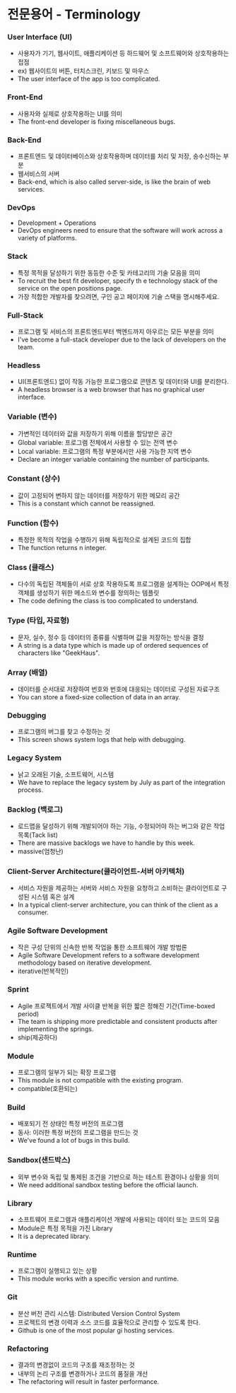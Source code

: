 # 전문용어 - Terminology
### User Interface (UI)
- 사용자가 기기, 웹사이트, 애플리케이션 등 하드웨어 및 소프트웨어와 상호작용하는 접점
- ex) 웹사이트의 버튼, 터치스크린, 키보드 및 마우스
- The user interface of the app is too complicated.

### Front-End
- 사용자와 실제로 상호작용하는 UI를 의미
- The front-end developer is fixing miscellaneous bugs.

### Back-End
- 프론트엔드 및 데이터베이스와 상호작용하며 데이터를 처리 및 저장, 송수신하는 부분
- 웹서비스의 서버
- Back-end, which is also called server-side, is like the brain of web services.

### DevOps
- Development + Operations
- DevOps engineers need to ensure that the software will work across a variety of platforms.

### Stack
- 특정 목적을 달성하기 위한 동등한 수준 및 카테고리의 기술 모음을 의미
- To recruit the best fit developer, specify th e technology stack of the service on the open positions page.
- 가장 적합한 개발자를 찾으려면, 구인 공고 페이지에 기술 스택을 명시해주세요.

### Full-Stack
- 프로그램 및 서비스의 프론트엔드부터 백엔드까지 아우르는 모든 부분을 의미
- I've become a full-stack developer due to the lack of developers on the team.

### Headless
- UI(프론트엔드) 없이 작동 가능한 프로그램으로 콘텐츠 및 데이터와 UI를 분리한다.
- A headless browser is a web browser that has no graphical user interface.

### Variable (변수)
- 가변적인 데이터와 값을 저장하기 위해 이름을 할당받은 공간
- Global variable: 프로그램 전체에서 사용할 수 있는 전역 변수
- Local variable: 프로그램의 특정 부분에서만 사용 가능한 지역 변수
- Declare an integer variable containing the number of participants.

### Constant (상수)
- 값이 고정되어 변하지 않는 데이터를 저장하기 위한 메모리 공간
- This is a constant which cannot be reassigned.

### Function (함수)
- 특정한 목적의 작업을 수행하기 위해 독립적으로 설계된 코드의 집합
- The function returns n integer.

### Class (클래스)
- 다수의 독립된 객체들이 서로 상호 작용하도록 프로그램을 설계하는 OOP에서 특정 객체를 생성하기 위한 메소드와 변수를 정의하는 템플릿
- The code defining the class is too complicated to understand.

### Type (타입, 자료형)
- 문자, 실수, 정수 등 데이터의 종류를 식별하며 값을 저장하는 방식을 결정
- A string is a data type which is made up of ordered sequences of characters like "GeekHaus".

### Array (배열)
- 데이터를 순서대로 저장하여 번호와 번호에 대응되는 데이터로 구성된 자료구조
- You can store a fixed-size collection of data in an array.

### Debugging
- 프로그램의 버그를 찾고 수정하는 것
- This screen shows system logs that help with debugging.

### Legacy System
- 낡고 오래된 기술, 소프트웨어, 시스템
- We have to replace the legacy system by July as part of the integration process.

### Backlog (백로그)
- 로드맵을 달성하기 위해 개발되어야 하는 기능, 수정되어야 하는 버그와 같은 작업 목록(Tack list)
- There are massive backlogs we have to handle by this week.
- massive(엄청난)

### Client-Server Architecture(클라이언트-서버 아키텍처)
- 서비스 자원을 제공하는 서버와 서비스 자원을 요청하고 소비하는 클라이언트로 구성된 시스템 혹은 설계
- In a typical client-server architecture, you can think of the client as a consumer.

### Agile Software Development
- 작은 구성 단위의 신속한 반복 작업을 통한 소프트웨어 개발 방법론
- Agile Software Development refers to a software development methodology based on iterative development.
- iterative(반복적인)

### Sprint
- Agile 프로젝트에서 개발 사이클 반복을 위한 짧은 정해진 기간(Time-boxed period)
- The team is shipping more predictable and consistent products after implementing the springs.
- ship(제공하다)

### Module
- 프로그램의 일부가 되는 확장 프로그램
- This module is not compatible with the existing program.
- compatible(호환되는)

### Build
- 배포되기 전 상태인 특정 버전의 프로그램
- 동사: 이러한 특정 버전의 프로그램을 만드는 것
- We've found a lot of bugs in this build.

### Sandbox(샌드박스)
- 외부 변수와 독립 및 통제된 조건을 기반으로 하는 테스트 환경이나 상황을 의미
- We need additional sandbox testing before the official launch.

### Library
- 소프트웨어 프로그램과 애플리케이션 개발에 사용되는 데이터 또는 코드의 모음
- Module은 특정 목적을 가진 Library
- It is a deprecated library.

### Runtime
- 프로그램이 실행되고 있는 상황
- This module works with a specific version and runtime.

### Git
- 분산 버전 관리 시스템: Distributed Version Control System
- 프로젝트의 변경 이력과 소스 코드를 효율적으로 관리할 수 있도록 한다.
- Github is one of the most popular gi hosting services.

### Refactoring
- 결과의 변경없이 코드의 구조를 재조정하는 것
- 내부의 논리 구조를 변경하거나 코드의 품질을 개선
- The refactoring will result in faster performance.